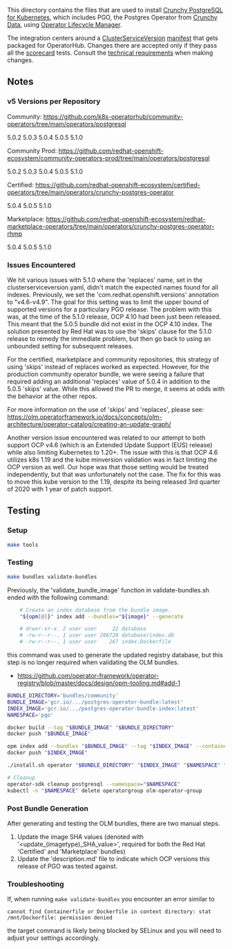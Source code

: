 This directory contains the files that are used to install [Crunchy PostgreSQL for Kubernetes][hub-listing],
which includes PGO, the Postgres Operator from [Crunchy Data][], using [Operator Lifecycle Manager][OLM].

The integration centers around a [ClusterServiceVersion][olm-csv] [manifest](./bundle.csv.yaml)
that gets packaged for OperatorHub. Changes there are accepted only if they pass all the [scorecard][]
tests. Consult the [technical requirements][hub-contrib] when making changes.

<!-- Requirements might have changed with https://github.com/operator-framework/community-operators/issues/4159 -->

[Crunchy Data]: https://www.crunchydata.com
[hub-contrib]: https://operator-framework.github.io/community-operators/packaging-operator/
[hub-listing]: https://operatorhub.io/operator/postgresql
[OLM]: https://github.com/operator-framework/operator-lifecycle-manager
[olm-csv]: https://github.com/operator-framework/operator-lifecycle-manager/blob/master/doc/design/building-your-csv.md
[scorecard]: https://sdk.operatorframework.io/docs/testing-operators/scorecard/

[Red Hat Container Certification]: https://redhat-connect.gitbook.io/partner-guide-for-red-hat-openshift-and-container/
[Red Hat Operator Certification]: https://redhat-connect.gitbook.io/certified-operator-guide/

<!-- registry.connect.redhat.com/crunchydata/postgres-operator-bundle -->

## Notes

### v5 Versions per Repository

Community: https://github.com/k8s-operatorhub/community-operators/tree/main/operators/postgresql

5.0.2
5.0.3
5.0.4
5.0.5
5.1.0

Community Prod: https://github.com/redhat-openshift-ecosystem/community-operators-prod/tree/main/operators/postgresql

5.0.2
5.0.3
5.0.4
5.0.5
5.1.0

Certified: https://github.com/redhat-openshift-ecosystem/certified-operators/tree/main/operators/crunchy-postgres-operator

5.0.4
5.0.5
5.1.0

Marketplace: https://github.com/redhat-openshift-ecosystem/redhat-marketplace-operators/tree/main/operators/crunchy-postgres-operator-rhmp

5.0.4
5.0.5
5.1.0

### Issues Encountered

We hit various issues with 5.1.0 where the 'replaces' name, set in the clusterserviceversion.yaml, didn't match the
expected names found for all indexes. Previously, we set the 'com.redhat.openshift.versions' annotation to "v4.6-v4.9".
The goal for this setting was to limit the upper bound of supported versions for a particulary PGO release.
The problem with this was, at the time of the 5.1.0 release, OCP 4.10 had been just been released. This meant that the
5.0.5 bundle did not exist in the OCP 4.10 index. The solution presented by Red Hat was to use the 'skips' clause for
the 5.1.0 release to remedy the immediate problem, but then go back to using an unbounded setting for subsequent
releases.

For the certified, marketplace and community repositories, this strategy of using 'skips' instead of replaces worked as
expected. However, for the production community operator bundle, we were seeing a failure that required adding an
additional 'replaces' value of 5.0.4 in addition to the 5.0.5 'skips' value. While this allowed the PR to merge, it
seems at odds with the behavior at the other repos.

For more information on the use of 'skips' and 'replaces', please see:
https://olm.operatorframework.io/docs/concepts/olm-architecture/operator-catalog/creating-an-update-graph/


Another version issue encountered was related to our attempt to both support OCP v4.6 (which is an Extended Update
Support (EUS) release) while also limiting Kubernetes to 1.20+. The issue with this is that OCP 4.6 utilizes k8s 1.19
and the kube minversion validation was in fact limiting the OCP version as well. Our hope was that those setting would
be treated independently, but that was unfortunately not the case. The fix for this was to move this kube version to the
1.19, despite its being released 3rd quarter of 2020 with 1 year of patch support.

## Testing

### Setup

```sh
make tools
```

### Testing

```sh
make bundles validate-bundles
```

Previously, the 'validate_bundle_image' function in validate-bundles.sh ended
with the following command:

```sh
	# Create an index database from the bundle image.
	"${opm[@]}" index add --bundles="${image}" --generate

	# drwxr-xr-x. 2 user user     22 database
	# -rw-r--r--. 1 user user 286720 database/index.db
	# -rw-r--r--. 1 user user    267 index.Dockerfile
```

this command was used to generate the updated registry database, but this step
is no longer required when validating the OLM bundles.
- https://github.com/operator-framework/operator-registry/blob/master/docs/design/opm-tooling.md#add-1

```sh
BUNDLE_DIRECTORY='bundles/community'
BUNDLE_IMAGE='gcr.io/.../postgres-operator-bundle:latest'
INDEX_IMAGE='gcr.io/.../postgres-operator-bundle-index:latest'
NAMESPACE='pgo'

docker build --tag "$BUNDLE_IMAGE" "$BUNDLE_DIRECTORY"
docker push "$BUNDLE_IMAGE"

opm index add --bundles "$BUNDLE_IMAGE" --tag "$INDEX_IMAGE" --container-tool=docker
docker push "$INDEX_IMAGE"

./install.sh operator "$BUNDLE_DIRECTORY" "$INDEX_IMAGE" "$NAMESPACE" "$NAMESPACE"

# Cleanup
operator-sdk cleanup postgresql --namespace="$NAMESPACE"
kubectl -n "$NAMESPACE" delete operatorgroup olm-operator-group
```

### Post Bundle Generation

After generating and testing the OLM bundles, there are two manual steps.

1. Update the image SHA values (denoted with '<update_(imagetype)_SHA_value>', required for both the Red Hat 'Certified' and
'Marketplace' bundles)
2. Update the 'description.md' file to indicate which OCP versions this release of PGO was tested against.

### Troubleshooting

If, when running `make validate-bundles` you encounter an error similar  to

`cannot find Containerfile or Dockerfile in context directory: stat /mnt/Dockerfile: permission denied`

the target command is likely being blocked by SELinux and you will need to adjust
your settings accordingly.
